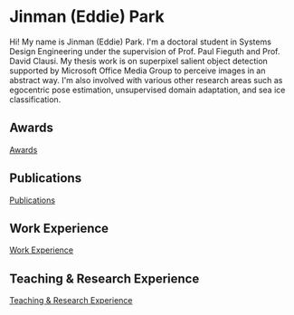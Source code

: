 # Jinman (Eddie) Park

Hi! My name is Jinman (Eddie) Park. I'm a doctoral student in Systems Design Engineering under the supervision of Prof. Paul Fieguth and Prof. David Clausi. My thesis work is on superpixel salient object detection supported by Microsoft Office Media Group to perceive images in an abstract way. I'm also involved with various other research areas such as egocentric pose estimation, unsupervised domain adaptation, and sea ice classification.

## Awards

[Awards](./awards.html)

## Publications

[Publications](./publications.html)

## Work Experience

[Work Experience](./workexperience.html)

## Teaching & Research Experience
[Teaching & Research Experience](./researchexperience.html)

